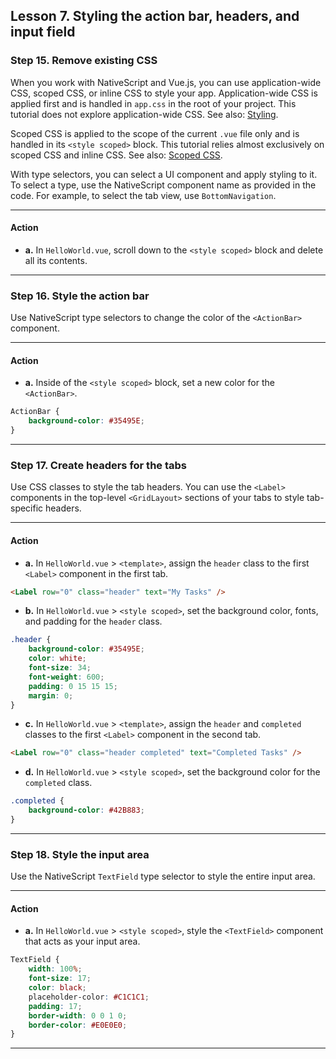 ## Lesson 7. Styling the action bar, headers, and input field

### Step 15. Remove existing CSS

When you work with NativeScript and Vue.js, you can use application-wide CSS, scoped CSS, or inline CSS to style your app. Application-wide CSS is applied first and is handled in `app.css` in the root of your project. This tutorial does not explore application-wide CSS. See also: [Styling](https://docs.nativescript.org/ui-and-styling.html#css).

Scoped CSS is applied to the scope of the current `.vue` file only and is handled in its `<style scoped>` block. This tutorial relies almost exclusively on scoped CSS and inline CSS. See also: [Scoped CSS](https://vue-loader.vuejs.org/guide/scoped-css.html).

With type selectors, you can select a UI component and apply styling to it. To select a type, use the NativeScript component name as provided in the code. For example, to select the tab view, use `BottomNavigation`.

<hr data-action="start" />

#### Action

* **a.** In `HelloWorld.vue`, scroll down to the `<style scoped>` block and delete all its contents.

<hr data-action="end" /> 

### Step 16. Style the action bar

Use NativeScript type selectors to change the color of the `<ActionBar>` component.

<hr data-action="start" />

#### Action

* **a.** Inside of the `<style scoped>` block, set a new color for the `<ActionBar>`.

```CSS
ActionBar {
    background-color: #35495E;
}
```

<hr data-action="end" />

### Step 17. Create headers for the tabs

Use CSS classes to style the tab headers. You can use the `<Label>` components in the top-level `<GridLayout>` sections of your tabs to style tab-specific headers. 

<hr data-action="start" />

#### Action

* **a.** In `HelloWorld.vue` > `<template>`, assign the `header` class to the first `<Label>` component in the first tab.

```HTML
<Label row="0" class="header" text="My Tasks" />
```

* **b.** In `HelloWorld.vue` > `<style scoped>`, set the background color, fonts, and padding for the `header` class.

```CSS
.header {
    background-color: #35495E;
    color: white;
    font-size: 34;
    font-weight: 600;
    padding: 0 15 15 15;
    margin: 0;
}
```

* **c.** In `HelloWorld.vue` > `<template>`, assign the `header` and `completed` classes to the first `<Label>` component in the second tab.

```HTML
<Label row="0" class="header completed" text="Completed Tasks" />
```

* **d.** In `HelloWorld.vue` > `<style scoped>`, set the background color for the `completed` class.

```CSS
.completed {
    background-color: #42B883;
}
```

<hr data-action="end" />

### Step 18. Style the input area

Use the NativeScript `TextField` type selector to style the entire input area. 

<hr data-action="start" />

#### Action

* **a.** In `HelloWorld.vue` > `<style scoped>`, style the `<TextField>` component that acts as your input area.

```CSS
TextField {
    width: 100%;
    font-size: 17;
    color: black;
    placeholder-color: #C1C1C1;
    padding: 17;
    border-width: 0 0 1 0;
    border-color: #E0E0E0;
}
```

<hr data-action="end" />
